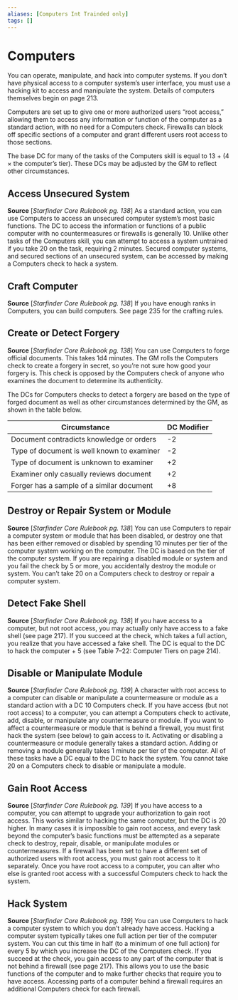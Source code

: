 ```yaml
---
aliases: [Computers Int Trainded only]
tags: []
---
```


# Computers

You can operate, manipulate, and hack into computer systems. If you don’t have physical access to a computer system’s user interface, you must use a hacking kit to access and manipulate the system. Details of computers themselves begin on page 213.



Computers are set up to give one or more authorized users “root access,” allowing them to access any information or function of the computer as a standard action, with no need for a Computers check. Firewalls can block off specific sections of a computer and grant different users root access to those sections.



The base DC for many of the tasks of the Computers skill is equal to 13 + (4 × the computer’s tier). These DCs may be adjusted by the GM to reflect other circumstances.

## Access Unsecured System

**Source** [_Starfinder Core Rulebook pg. 138_]
As a standard action, you can use Computers to access an unsecured computer system’s most basic functions. The DC to access the information or functions of a public computer with no countermeasures or firewalls is generally 10. Unlike other tasks of the Computers skill, you can attempt to access a system untrained if you take 20 on the task, requiring 2 minutes. Secured computer systems, and secured sections of an unsecured system, can be accessed by making a Computers check to hack a system.

## Craft Computer

**Source** [_Starfinder Core Rulebook pg. 138_]
If you have enough ranks in Computers, you can build computers. See page 235 for the crafting rules.

## Create or Detect Forgery

**Source** [_Starfinder Core Rulebook pg. 138_]
You can use Computers to forge official documents. This takes 1d4 minutes. The GM rolls the Computers check to create a forgery in secret, so you’re not sure how good your forgery is. This check is opposed by the Computers check of anyone who examines the document to determine its authenticity.


The DCs for Computers checks to detect a forgery are based on the type of forged document as well as other circumstances determined by the GM, as shown in the table below.

| Circumstance                               | DC Modifier |
| ------------------------------------------ | ----------- |
| Document contradicts knowledge or orders   | -2          |
| Type of document is well known to examiner | -2          |
| Type of document is unknown to examiner    | +2          |
| Examiner only casually reviews document    | +2          |
| Forger has a sample of a similar document  | +8            |

## Destroy or Repair System or Module

**Source** [_Starfinder Core Rulebook pg. 138_]
You can use Computers to repair a computer system or module that has been disabled, or destroy one that has been either removed or disabled by spending 10 minutes per tier of the computer system working on the computer. The DC is based on the tier of the computer system. If you are repairing a disabled module or system and you fail the check by 5 or more, you accidentally destroy the module or system. You can’t take 20 on a Computers check to destroy or repair a computer system.

## Detect Fake Shell

**Source** [_Starfinder Core Rulebook pg. 138_]
If you have access to a computer, but not root access, you may actually only have access to a fake shell (see page 217). If you succeed at the check, which takes a full action, you realize that you have accessed a fake shell. The DC is equal to the DC to hack the computer + 5 (see Table 7–22: Computer Tiers on page 214).

## Disable or Manipulate Module

**Source** [_Starfinder Core Rulebook pg. 139_]
A character with root access to a computer can disable or manipulate a countermeasure or module as a standard action with a DC 10 Computers check. If you have access (but not root access) to a computer, you can attempt a Computers check to activate, add, disable, or manipulate any countermeasure or module. If you want to affect a countermeasure or module that is behind a firewall, you must first hack the system (see below) to gain access to it. Activating or disabling a countermeasure or module generally takes a standard action. Adding or removing a module generally takes 1 minute per tier of the computer. All of these tasks have a DC equal to the DC to hack the system. You cannot take 20 on a Computers check to disable or manipulate a module.

## Gain Root Access

**Source** [_Starfinder Core Rulebook pg. 139_]
If you have access to a computer, you can attempt to upgrade your authorization to gain root access. This works similar to hacking the same computer, but the DC is 20 higher. In many cases it is impossible to gain root access, and every task beyond the computer’s basic functions must be attempted as a separate check to destroy, repair, disable, or manipulate modules or countermeasures. If a firewall has been set to have a different set of authorized users with root access, you must gain root access to it separately. Once you have root access to a computer, you can alter who else is granted root access with a successful Computers check to hack the system.

## Hack System

**Source** [_Starfinder Core Rulebook pg. 139_]
You can use Computers to hack a computer system to which you don’t already have access. Hacking a computer system typically takes one full action per tier of the computer system. You can cut this time in half (to a minimum of one full action) for every 5 by which you increase the DC of the Computers check. If you succeed at the check, you gain access to any part of the computer that is not behind a firewall (see page 217). This allows you to use the basic functions of the computer and to make further checks that require you to have access. Accessing parts of a computer behind a firewall requires an additional Computers check for each firewall.
